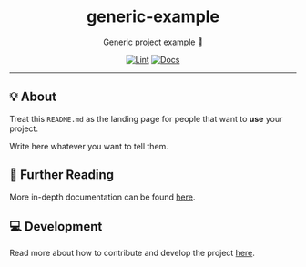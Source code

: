 <h1 align="center">generic-example</h1>

<div align="center">

Generic project example 👤

[![Lint](https://github.com/quickplates/generic-example/actions/workflows/lint.yaml/badge.svg)](https://github.com/quickplates/generic-example/actions/workflows/lint.yaml)
[![Docs](https://github.com/quickplates/generic-example/actions/workflows/docs.yaml/badge.svg)](https://github.com/quickplates/generic-example/actions/workflows/docs.yaml)

</div>

---

## 💡 About

Treat this `README.md` as the landing page for people
that want to **use** your project.

Write here whatever you want to tell them.

## 📄 Further Reading

More in-depth documentation can be found
[here](https://quickplates.github.io/generic-example).

## 💻 Development

Read more about how to contribute and develop the project
[here](https://github.com/quickplates/generic-example/blob/main/CONTRIBUTING.md).
